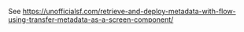 See https://unofficialsf.com/retrieve-and-deploy-metadata-with-flow-using-transfer-metadata-as-a-screen-component/
